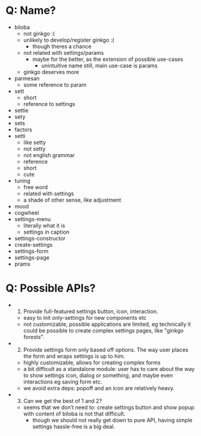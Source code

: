 # Q: Name?

* biloba
	- not ginkgo :(
	- unlikely to develop/register ginkgo :(
		+ though theres a chance
	- not related with settings/params
		+ maybe for the better, as the extension of possible use-cases
			- unintuitive name still, main use-case is params
	- ginkgo deserves more
* parmesan
	+ some reference to param
* sett
	+ short
	+ reference to settings
* settie
* sety
* sets
* factors
* setti
	+ like setty
	- not setty
	- not english grammar
	+ reference
	+ short
	+ cute
* tuning
	+ free word
	+ related with settings
	+ a shade of other sense, like adjustment
* mood
* cogwheel
* settings-menu
	+ literally what it is
	+ settings in caption
* settings-constructor
* create-settings
* settings-form
* settings-page
* prams


# Q: Possible APIs?

* 1. Provide full-featured settings button, icon, interaction.
	+ easy to init only-settings for new components etc
	- not customizable, possible applications are limited, eg technically it could be possible to create complex settings pages, like "ginkgo forests".
* 2. Provide settings form only based off options. The way user places the form and wraps settings is up to him.
	+ highly customizable, allows for creating complex forms
	- a bit difficult as a standalone module: user has to care about the way to show settings icon, dialog or something, and maybe even interactions eg saving form etc.
	+ we avoid extra deps: popoff and an icon are relatively heavy.
* 3. Can we get the best of 1 and 2?
	- seems that we don’t need to: create settings button and show popup with content of biloba is not that difficult.
		+ though we should not really get down to pure API, having simple settings hassle-free is a big deal.